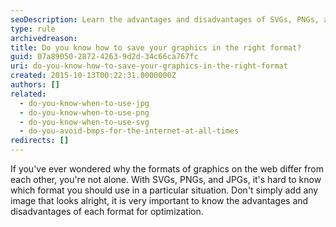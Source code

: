 ```yaml
---
seoDescription: Learn the advantages and disadvantages of SVGs, PNGs, and JPGs to optimize your graphics for the right format.
type: rule
archivedreason:
title: Do you know how to save your graphics in the right format?
guid: 07a89050-2872-4263-9d2d-34c66ca767fc
uri: do-you-know-how-to-save-your-graphics-in-the-right-format
created: 2015-10-13T00:22:31.0000000Z
authors: []
related:
  - do-you-know-when-to-use-jpg
  - do-you-know-when-to-use-png
  - do-you-know-when-to-use-svg
  - do-you-avoid-bmps-for-the-internet-at-all-times
redirects: []
---
```


If you've ever wondered why the formats of graphics on the web differ from each other, you're not alone. With SVGs, PNGs, and JPGs, it's hard to know which format you should use in a particular situation. Don't simply add any image that looks alright, it is very important to know the advantages and disadvantages of each format for optimization.

<!--endintro-->
